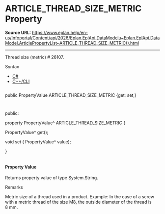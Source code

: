 # ARTICLE_THREAD_SIZE_METRIC Property

**Source URL:** https://www.eplan.help/en-us/Infoportal/Content/api/2026/Eplan.EplApi.DataModelu~Eplan.EplApi.DataModel.ArticlePropertyList~ARTICLE_THREAD_SIZE_METRIC().html

---

Thread size (metric) # 26107.

Syntax

- [C#](#i-syntax-CS)
- [C++/CLI](#i-syntax-CPP2005)

```
```
public PropertyValue ARTICLE_THREAD_SIZE_METRIC {get; set;}
```
```

```
```
public:

property PropertyValue^ ARTICLE_THREAD_SIZE_METRIC {

   PropertyValue^ get();

   void set (    PropertyValue^ value);

}
```
```

#### Property Value

Returns property value of type System.String.

Remarks

Metric size of a thread used in a product. Example: In the case of a screw with a metric thread of the size M8, the outside diameter of the thread is 8 mm.
